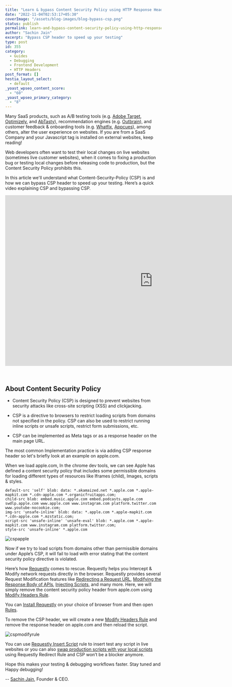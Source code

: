 ```yaml
---
title: "Learn & bypass Content Security Policy using HTTP Response Header"
date: "2022-11-04T02:53:17+05:30"
coverImage: "/assets/blog-images/blog-bypass-csp.png"
status: publish
permalink: learn-and-bypass-content-security-policy-using-http-response-header
author: "Sachin Jain"
excerpt: "Bypass CSP header to speed up your testing"
type: post
id: 355
category:
  - Guides
  - Debugging
  - Frontend Development
  - HTTP Headers
post_format: []
hestia_layout_select:
  - default
_yoast_wpseo_content_score:
  - "60"
_yoast_wpseo_primary_category:
  - "8"
---
```


Many SaaS products, such as A/B testing tools (e.g. [Adobe Target](https://business.adobe.com/in/products/target/adobe-target.html), [Optimizely](https://www.optimizely.com/), and [AbTasty](https://www.abtasty.com/)), recommendation engines (e.g. [Outbrain](https://www.outbrain.com/)), and customer feedback & onboarding tools (e.g. [Whatfix](https://whatfix.com/), [Appcues](https://www.appcues.com/)), among others, alter the user experience on websites. If you are from a SaaS Company and your Javascript tag is installed on external websites, keep reading! 

Web developers often want to test their local changes on live websites (sometimes live customer websites), when it comes to fixing a production bug or testing local changes before releasing code to production, but the Content Security Policy prohibits this.

In this article we'll understand what Content-Security-Policy (CSP) is and how we can bypass CSP header to speed up your testing. Here’s a quick video explaining CSP and bypassing CSP.

<p align="center"> <iframe width="950" height="550" src="https://www.youtube.com/embed/zFF_2vgvfQw" title="YouTube video player" frameborder="0" allow="accelerometer; autoplay; clipboard-write; encrypted-media; gyroscope; picture-in-picture" allowfullscreen></iframe> </p> <br>

## About Content Security Policy

* Content Security Policy (CSP) is designed to prevent websites from security attacks like cross-site scripting (XSS) and clickjacking.

* CSP is a directive to browsers to restrict loading scripts from domains not specified in the policy. CSP can also be used to restrict running inline scripts or unsafe scripts, restrict form submissions, etc.

* CSP can be implemented as Meta tags or as a response header on the main page URL. 

The most common Implementation practice is via adding CSP response header so let's briefly look at an example on apple.com.

When we load apple.com, In the chrome dev tools, we can see Apple has defined a content security policy that includes some permissible domains for loading different types of resources like Iframes (child), Images, scripts & styles.

```
default-src 'self' blob: data: *.akamaized.net *.apple.com *.apple-mapkit.com *.cdn-apple.com *.organicfruitapps.com; 
child-src blob: embed.music.apple.com embed.podcasts.apple.com swdlp.apple.com www.apple.com www.instagram.com platform.twitter.com www.youtube-nocookie.com; 
img-src 'unsafe-inline' blob: data: *.apple.com *.apple-mapkit.com *.cdn-apple.com *.mzstatic.com; 
script-src 'unsafe-inline' 'unsafe-eval' blob: *.apple.com *.apple-mapkit.com www.instagram.com platform.twitter.com; 
style-src 'unsafe-inline' *.apple.com
```

![cspapple](/assets/blog-images/csp-apple.png)

Now if we try to load scripts from domains other than permissible domains under Apple’s CSP, it will fail to load with error stating that the content security policy directive is violated. 

Here’s how [Requestly](https://requestly.io/) comes to rescue.  Requestly helps you Intercept & Modify network requests directly in the browser. Requestly provides several Request Modification features like [Redirecting a Request URL](https://requestly.io/feature/redirect-url/), [Modifying the Response Body of APIs](https://requestly.io/feature/modify-response/), [Injecting Scripts](https://requestly.io/feature/insert-custom-scripts/), and many more. Here, we will simply remove the content security policy header from apple.com using [Modify Headers Rule](https://requestly.io/feature/modify-request-response-headers/).

You can [Install Requestly](https://requestly.io/downloads/) on your choice of browser from and then open [Rules](http://app.requestly.io/rules). 

To remove the CSP header, we will create a new [Modify Headers Rule](https://requestly.io/feature/modify-request-response-headers/) and remove the response header on apple.com and then reload the script.

![cspmodifyrule](/assets/blog-images/csp-modify-rule.png)

You can use [Requestly Insert Script](https://requestly.io/feature/insert-custom-scripts/) rule to insert test any script in live websites or you can also [swap production scripts with your local scripts](https://requestly.io/blog/how-to-load-local-js-files-on-live-production-sites/) using Requestly Redirect Rule and CSP won’t be a blocker anymore.

Hope this makes your testing & debugging workflows faster. Stay tuned and Happy debugging!

-- <a href="https://www.linkedin.com/in/sachin-jain-20b20731" class="external-link" rel="nofollow"><u>Sachin Jain,</u></a> Founder & CEO.

